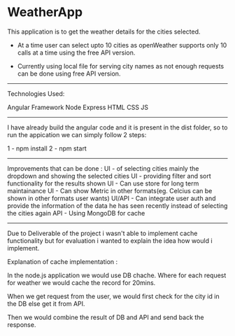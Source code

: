 # WeatherApp
This application is to get the weather details for the cities selected.

- At a time user can select upto 10 cities as openWeather supports only 10 calls at a time using the free API version.

- Currently using local file for serving city names as not enough requests can be done using free API version.
______________________________________________________________________________________

Technologies Used:

Angular Framework
Node
Express
HTML
CSS
JS
______________________________________________________________________________________
I have already build the angular code and it is present in the dist folder, so to run the appication we can simply follow 2 steps:

1 - npm install
2 - npm start
______________________________________________________________________________________

Improvements that can be done :
UI - of selecting cities mainly the dropdown and showing the selected cities
UI - providing filter and sort functionality for the results shown
UI - Can use store for long term maintainance
UI - Can show Metric in other formats(eg. Celcius can be shown in other formats user wants)
UI/API - Can integrate user auth and provide the information of the data he has seen recently instead of selecting the cities again
API - Using MongoDB for cache
______________________________________________________________________________________

Due to Deliverable of the project i wasn't able to implement cache functionality but for evaluation i wanted to explain the idea how would i implement.

Explanation of cache implementation :

In the node.js application we would use DB chache. Where for each request for weather we would cache the record for 20mins.

When we get request from the user, we would first check for the city id in the DB else get it from API.

Then we would combine the result of DB and API and send back the response.


